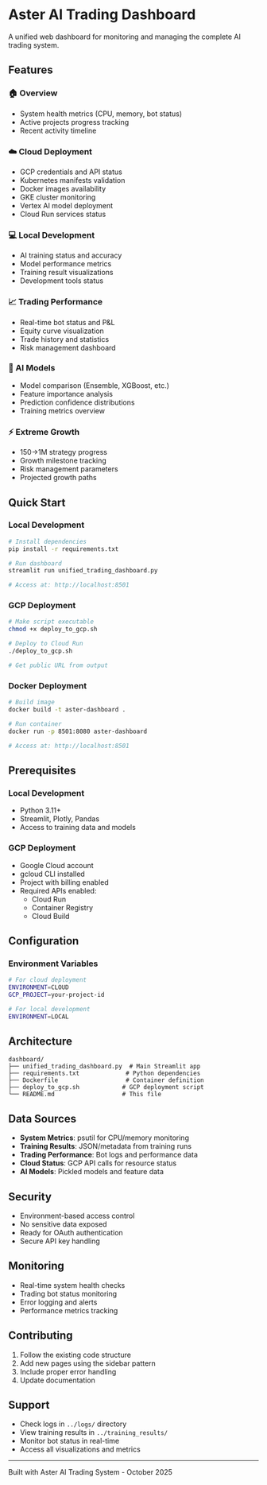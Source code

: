 # Aster AI Trading Dashboard

A unified web dashboard for monitoring and managing the complete AI trading system.

## Features

### 🏠 Overview
- System health metrics (CPU, memory, bot status)
- Active projects progress tracking
- Recent activity timeline

### ☁️ Cloud Deployment
- GCP credentials and API status
- Kubernetes manifests validation
- Docker images availability
- GKE cluster monitoring
- Vertex AI model deployment
- Cloud Run services status

### 💻 Local Development
- AI training status and accuracy
- Model performance metrics
- Training result visualizations
- Development tools status

### 📈 Trading Performance
- Real-time bot status and P&L
- Equity curve visualization
- Trade history and statistics
- Risk management dashboard

### 🤖 AI Models
- Model comparison (Ensemble, XGBoost, etc.)
- Feature importance analysis
- Prediction confidence distributions
- Training metrics overview

### ⚡ Extreme Growth
- $150→$1M strategy progress
- Growth milestone tracking
- Risk management parameters
- Projected growth paths

## Quick Start

### Local Development
```bash
# Install dependencies
pip install -r requirements.txt

# Run dashboard
streamlit run unified_trading_dashboard.py

# Access at: http://localhost:8501
```

### GCP Deployment
```bash
# Make script executable
chmod +x deploy_to_gcp.sh

# Deploy to Cloud Run
./deploy_to_gcp.sh

# Get public URL from output
```

### Docker Deployment
```bash
# Build image
docker build -t aster-dashboard .

# Run container
docker run -p 8501:8080 aster-dashboard

# Access at: http://localhost:8501
```

## Prerequisites

### Local Development
- Python 3.11+
- Streamlit, Plotly, Pandas
- Access to training data and models

### GCP Deployment
- Google Cloud account
- gcloud CLI installed
- Project with billing enabled
- Required APIs enabled:
  - Cloud Run
  - Container Registry
  - Cloud Build

## Configuration

### Environment Variables
```bash
# For cloud deployment
ENVIRONMENT=CLOUD
GCP_PROJECT=your-project-id

# For local development
ENVIRONMENT=LOCAL
```

## Architecture

```
dashboard/
├── unified_trading_dashboard.py  # Main Streamlit app
├── requirements.txt             # Python dependencies
├── Dockerfile                   # Container definition
├── deploy_to_gcp.sh            # GCP deployment script
└── README.md                   # This file
```

## Data Sources

- **System Metrics**: psutil for CPU/memory monitoring
- **Training Results**: JSON/metadata from training runs
- **Trading Performance**: Bot logs and performance data
- **Cloud Status**: GCP API calls for resource status
- **AI Models**: Pickled models and feature data

## Security

- Environment-based access control
- No sensitive data exposed
- Ready for OAuth authentication
- Secure API key handling

## Monitoring

- Real-time system health checks
- Trading bot status monitoring
- Error logging and alerts
- Performance metrics tracking

## Contributing

1. Follow the existing code structure
2. Add new pages using the sidebar pattern
3. Include proper error handling
4. Update documentation

## Support

- Check logs in `../logs/` directory
- View training results in `../training_results/`
- Monitor bot status in real-time
- Access all visualizations and metrics

---

Built with Aster AI Trading System - October 2025
